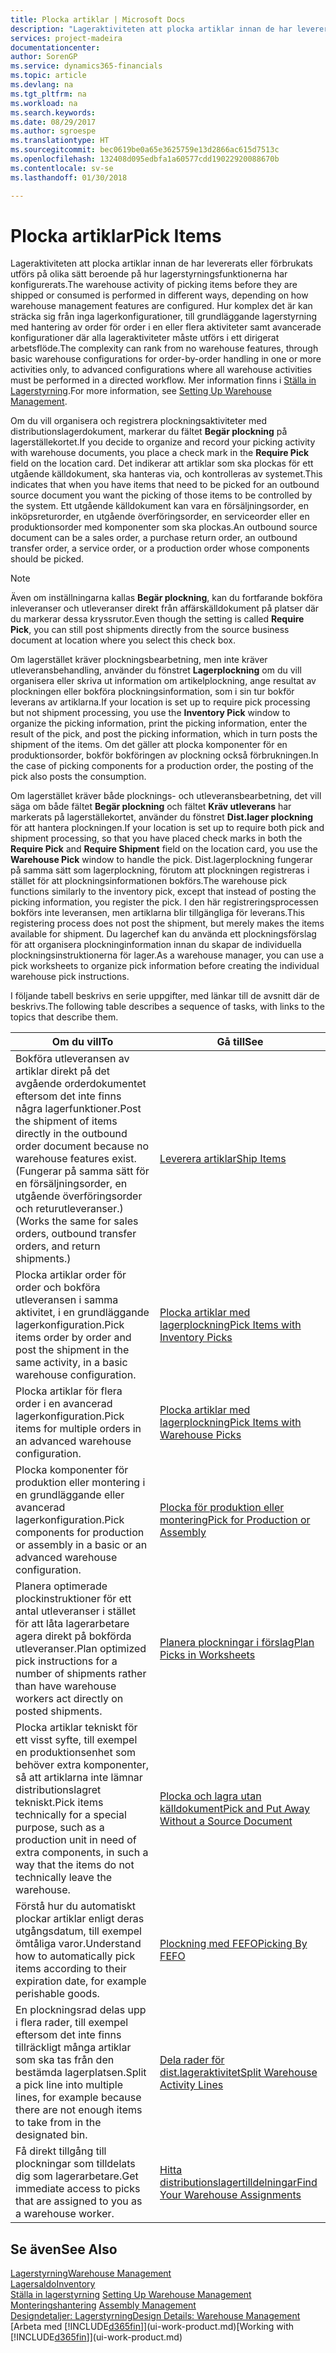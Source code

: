 ```yaml
---
title: Plocka artiklar | Microsoft Docs
description: "Lageraktiviteten att plocka artiklar innan de har levererats eller förbrukats utförs på olika sätt beroende på hur lagerstyrningsfunktionerna har konfigurerats. Hur komplexa [inställningarna](../configure-warehouse-processes.md) är kan sträcka sig från inga lagerfunktioner, till grundläggande lagerkonfigurationer med enbart hantering av order för order i en eller flera aktiviteter och vidare till avancerade konfigurationer där alla lageraktiviteter måste utföras i ett dirigerat arbetsflöde."
services: project-madeira
documentationcenter: 
author: SorenGP
ms.service: dynamics365-financials
ms.topic: article
ms.devlang: na
ms.tgt_pltfrm: na
ms.workload: na
ms.search.keywords: 
ms.date: 08/29/2017
ms.author: sgroespe
ms.translationtype: HT
ms.sourcegitcommit: bec0619be0a65e3625759e13d2866ac615d7513c
ms.openlocfilehash: 132408d095edbfa1a60577cdd19022920088670b
ms.contentlocale: sv-se
ms.lasthandoff: 01/30/2018

---
```

# <a name="pick-items"></a><span data-ttu-id="34bae-104">Plocka artiklar</span><span class="sxs-lookup"><span data-stu-id="34bae-104">Pick Items</span></span>
<span data-ttu-id="34bae-105">Lageraktiviteten att plocka artiklar innan de har levererats eller förbrukats utförs på olika sätt beroende på hur lagerstyrningsfunktionerna har konfigurerats.</span><span class="sxs-lookup"><span data-stu-id="34bae-105">The warehouse activity of picking items before they are shipped or consumed is performed in different ways, depending on how warehouse management features are configured.</span></span> <span data-ttu-id="34bae-106">Hur komplex det är kan sträcka sig från inga lagerkonfigurationer, till grundläggande lagerstyrning med hantering av order för order i en eller flera aktiviteter samt avancerade konfigurationer där alla lageraktiviteter måste utförs i ett dirigerat arbetsflöde.</span><span class="sxs-lookup"><span data-stu-id="34bae-106">The complexity can rank from no warehouse features, through basic warehouse configurations for order-by-order handling in one or more activities only, to advanced configurations where all warehouse activities must be performed in a directed workflow.</span></span> <span data-ttu-id="34bae-107">Mer information finns i [Ställa in Lagerstyrning](warehouse-setup-warehouse.md).</span><span class="sxs-lookup"><span data-stu-id="34bae-107">For more information, see [Setting Up Warehouse Management](warehouse-setup-warehouse.md).</span></span>

<span data-ttu-id="34bae-108">Om du vill organisera och registrera plockningsaktiviteter med distributionslagerdokument, markerar du fältet **Begär plockning** på lagerställekortet.</span><span class="sxs-lookup"><span data-stu-id="34bae-108">If you decide to organize and record your picking activity with warehouse documents, you place a check mark in the **Require Pick** field on the location card.</span></span> <span data-ttu-id="34bae-109">Det indikerar att artiklar som ska plockas för ett utgående källdokument, ska hanteras via, och kontrolleras av systemet.</span><span class="sxs-lookup"><span data-stu-id="34bae-109">This indicates that when you have items that need to be picked for an outbound source document you want the picking of those items to be controlled by the system.</span></span> <span data-ttu-id="34bae-110">Ett utgående källdokument kan vara en försäljningsorder, en inköpsreturorder, en utgående överföringsorder, en serviceorder eller en produktionsorder med komponenter som ska plockas.</span><span class="sxs-lookup"><span data-stu-id="34bae-110">An outbound source document can be a sales order, a purchase return order, an outbound transfer order, a service order, or a production order whose components should be picked.</span></span>

> [!NOTE]
> <span data-ttu-id="34bae-111">Även om inställningarna kallas **Begär plockning**, kan du fortfarande bokföra inleveranser och utleveranser direkt från affärskälldokument på platser där du markerar dessa kryssrutor.</span><span class="sxs-lookup"><span data-stu-id="34bae-111">Even though the setting is called **Require Pick**, you can still post shipments directly from the source business document at location where you select this check box.</span></span>

<span data-ttu-id="34bae-112">Om lagerstället kräver plockningsbearbetning, men inte kräver utleveransbehandling, använder du fönstret **Lagerplockning** om du vill organisera eller skriva ut information om artikelplockning, ange resultat av plockningen eller bokföra plockningsinformation, som i sin tur bokför leverans av artiklarna.</span><span class="sxs-lookup"><span data-stu-id="34bae-112">If your location is set up to require pick processing but not shipment processing, you use the **Inventory Pick** window to organize the picking information, print the picking information, enter the result of the pick, and post the picking information, which in turn posts the shipment of the items.</span></span> <span data-ttu-id="34bae-113">Om det gäller att plocka komponenter för en produktionsorder, bokför bokföringen av plockning också förbrukningen.</span><span class="sxs-lookup"><span data-stu-id="34bae-113">In the case of picking components for a production order, the posting of the pick also posts the consumption.</span></span>

<span data-ttu-id="34bae-114">Om lagerstället kräver både plocknings- och utleveransbearbetning, det vill säga om både fältet **Begär plockning** och fältet **Kräv utleverans** har markerats på lagerställekortet, använder du fönstret **Dist.lager plockning** för att hantera plockningen.</span><span class="sxs-lookup"><span data-stu-id="34bae-114">If your location is set up to require both pick and shipment processing, so that you have placed check marks in both the **Require Pick** and **Require Shipment** field on the location card, you use the **Warehouse Pick** window to handle the pick.</span></span> <span data-ttu-id="34bae-115">Dist.lagerplockning fungerar på samma sätt som lagerplockning, förutom att plockningen registreras i stället för att plockningsinformationen bokförs.</span><span class="sxs-lookup"><span data-stu-id="34bae-115">The warehouse pick functions similarly to the inventory pick, except that instead of posting the picking information, you register the pick.</span></span> <span data-ttu-id="34bae-116">I den här registreringsprocessen bokförs inte leveransen, men artiklarna blir tillgängliga för leverans.</span><span class="sxs-lookup"><span data-stu-id="34bae-116">This registering process does not post the shipment, but merely makes the items available for shipment.</span></span> <span data-ttu-id="34bae-117">Du lagerchef kan du använda ett plockningsförslag för att organisera plockninginformation innan du skapar de individuella plockningsinstruktionerna för lager.</span><span class="sxs-lookup"><span data-stu-id="34bae-117">As a warehouse manager, you can use a pick worksheets to organize pick information before creating the individual warehouse pick instructions.</span></span>

<span data-ttu-id="34bae-118">I följande tabell beskrivs en serie uppgifter, med länkar till de avsnitt där de beskrivs.</span><span class="sxs-lookup"><span data-stu-id="34bae-118">The following table describes a sequence of tasks, with links to the topics that describe them.</span></span>   

|<span data-ttu-id="34bae-119">**Om du vill**</span><span class="sxs-lookup"><span data-stu-id="34bae-119">**To**</span></span>|<span data-ttu-id="34bae-120">**Gå till**</span><span class="sxs-lookup"><span data-stu-id="34bae-120">**See**</span></span>|
|------------|-------------|  
|<span data-ttu-id="34bae-121">Bokföra utleveransen av artiklar direkt på det avgående orderdokumentet eftersom det inte finns några lagerfunktioner.</span><span class="sxs-lookup"><span data-stu-id="34bae-121">Post the shipment of items directly in the outbound order document because no warehouse features exist.</span></span> <span data-ttu-id="34bae-122">(Fungerar på samma sätt för en försäljningsorder, en utgående överföringsorder och returutleveranser.)</span><span class="sxs-lookup"><span data-stu-id="34bae-122">(Works the same for sales orders, outbound transfer orders, and return shipments.)</span></span>|[<span data-ttu-id="34bae-123">Leverera artiklar</span><span class="sxs-lookup"><span data-stu-id="34bae-123">Ship Items</span></span>](warehouse-how-ship-items.md)|  
|<span data-ttu-id="34bae-124">Plocka artiklar order för order och bokföra utleveransen i samma aktivitet, i en grundläggande lagerkonfiguration.</span><span class="sxs-lookup"><span data-stu-id="34bae-124">Pick items order by order and post the shipment in the same activity, in a basic warehouse configuration.</span></span>|[<span data-ttu-id="34bae-125">Plocka artiklar med lagerplockning</span><span class="sxs-lookup"><span data-stu-id="34bae-125">Pick Items with Inventory Picks</span></span>](warehouse-how-to-pick-items-with-inventory-picks.md)|
|<span data-ttu-id="34bae-126">Plocka artiklar för flera order i en avancerad lagerkonfiguration.</span><span class="sxs-lookup"><span data-stu-id="34bae-126">Pick items for multiple orders in an advanced warehouse configuration.</span></span>|[<span data-ttu-id="34bae-127">Plocka artiklar med lagerplockning</span><span class="sxs-lookup"><span data-stu-id="34bae-127">Pick Items with Warehouse Picks</span></span>](warehouse-how-to-pick-items-for-warehouse-shipment.md)|  
|<span data-ttu-id="34bae-128">Plocka komponenter för produktion eller montering i en grundläggande eller avancerad lagerkonfiguration.</span><span class="sxs-lookup"><span data-stu-id="34bae-128">Pick components for production or assembly in a basic or an advanced warehouse configuration.</span></span>|[<span data-ttu-id="34bae-129">Plocka för produktion eller montering</span><span class="sxs-lookup"><span data-stu-id="34bae-129">Pick for Production or Assembly</span></span>](warehouse-how-to-pick-for-production.md)|  
|<span data-ttu-id="34bae-130">Planera optimerade plockinstruktioner för ett antal utleveranser i stället för att låta lagerarbetare agera direkt på bokförda utleveranser.</span><span class="sxs-lookup"><span data-stu-id="34bae-130">Plan optimized pick instructions for a number of shipments rather than have warehouse workers act directly on posted shipments.</span></span>|[<span data-ttu-id="34bae-131">Planera plockningar i förslag</span><span class="sxs-lookup"><span data-stu-id="34bae-131">Plan Picks in Worksheets</span></span>](warehouse-how-to-plan-picks-in-worksheets.md)|  
|<span data-ttu-id="34bae-132">Plocka artiklar tekniskt för ett visst syfte, till exempel en produktionsenhet som behöver extra komponenter, så att artiklarna inte lämnar distributionslagret tekniskt.</span><span class="sxs-lookup"><span data-stu-id="34bae-132">Pick items technically for a special purpose, such as a production unit in need of extra components, in such a way that the items do not technically leave the warehouse.</span></span>|[<span data-ttu-id="34bae-133">Plocka och lagra utan källdokument</span><span class="sxs-lookup"><span data-stu-id="34bae-133">Pick and Put Away Without a Source Document</span></span>](warehouse-how-to-create-put-aways-from-internal-put-aways.md)|
|<span data-ttu-id="34bae-134">Förstå hur du automatiskt plockar artiklar enligt deras utgångsdatum, till exempel ömtåliga varor.</span><span class="sxs-lookup"><span data-stu-id="34bae-134">Understand how to automatically pick items according to their expiration date, for example perishable goods.</span></span>|[<span data-ttu-id="34bae-135">Plockning med FEFO</span><span class="sxs-lookup"><span data-stu-id="34bae-135">Picking By FEFO</span></span>](warehouse-picking-by-fefo.md)|
|<span data-ttu-id="34bae-136">En plockningsrad delas upp i flera rader, till exempel eftersom det inte finns tillräckligt många artiklar som ska tas från den bestämda lagerplatsen.</span><span class="sxs-lookup"><span data-stu-id="34bae-136">Split a pick line into multiple lines, for example because there are not enough items to take from in the designated bin.</span></span>|[<span data-ttu-id="34bae-137">Dela rader för dist.lageraktivitet</span><span class="sxs-lookup"><span data-stu-id="34bae-137">Split Warehouse Activity Lines</span></span>](warehouse-how-to-split-warehouse-activity-lines.md)|
|<span data-ttu-id="34bae-138">Få direkt tillgång till plockningar som tilldelats dig som lagerarbetare.</span><span class="sxs-lookup"><span data-stu-id="34bae-138">Get immediate access to picks that are assigned to you as a warehouse worker.</span></span>|[<span data-ttu-id="34bae-139">Hitta distributionslagertilldelningar</span><span class="sxs-lookup"><span data-stu-id="34bae-139">Find Your Warehouse Assignments</span></span>](warehouse-how-to-find-your-warehouse-assignments.md)|  

## <a name="see-also"></a><span data-ttu-id="34bae-140">Se även</span><span class="sxs-lookup"><span data-stu-id="34bae-140">See Also</span></span>  
[<span data-ttu-id="34bae-141">Lagerstyrning</span><span class="sxs-lookup"><span data-stu-id="34bae-141">Warehouse Management</span></span>](warehouse-manage-warehouse.md)  
[<span data-ttu-id="34bae-142">Lagersaldo</span><span class="sxs-lookup"><span data-stu-id="34bae-142">Inventory</span></span>](inventory-manage-inventory.md)  
<span data-ttu-id="34bae-143">[Ställa in lagerstyrning](warehouse-setup-warehouse.md)   </span><span class="sxs-lookup"><span data-stu-id="34bae-143">[Setting Up Warehouse Management](warehouse-setup-warehouse.md)   </span></span>  
<span data-ttu-id="34bae-144">[Monteringshantering](assembly-assemble-items.md)  </span><span class="sxs-lookup"><span data-stu-id="34bae-144">[Assembly Management](assembly-assemble-items.md)  </span></span>  
[<span data-ttu-id="34bae-145">Designdetaljer: Lagerstyrning</span><span class="sxs-lookup"><span data-stu-id="34bae-145">Design Details: Warehouse Management</span></span>](design-details-warehouse-management.md)  
<span data-ttu-id="34bae-146">[Arbeta med [!INCLUDE[d365fin](includes/d365fin_md.md)]](ui-work-product.md)</span><span class="sxs-lookup"><span data-stu-id="34bae-146">[Working with [!INCLUDE[d365fin](includes/d365fin_md.md)]](ui-work-product.md)</span></span>

